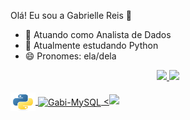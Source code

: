 Olá! Eu sou a Gabrielle Reis 👋

- 🔭 Atuando como Analista de Dados
- 🌱 Atualmente estudando Python
- 😄 Pronomes: ela/dela

<div align="center">
  <a href="https://github.com/gabriellexreis">
  <img height="160em" src="https://github-readme-stats.vercel.app/api?username=gabriellexreis&show_icons=true&theme=dark&include_all_commits=true&count_private=true"/>
  <img height="160em" src="https://github-readme-stats.vercel.app/api/top-langs/?username=gabriellexreis&layout=compact&langs_count=7&theme=dark"/>
</div>
<div style="display: inline_block"><br>
    <img align="center" alt="Gabi-Python" height="30" width="40" src="https://raw.githubusercontent.com/devicons/devicon/master/icons/python/python-original.svg">
    <img align="center" alt="Gabi-MySQL" height="30" width="40" src="https://cdn.jsdelivr.net/gh/devicons/devicon/icons/mysql/mysql-plain-wordmark.svg" />
    <<img src="https://cdn.jsdelivr.net/gh/devicons/devicon/icons/adonisjs/adonisjs-original.svg" />
</div>


 
